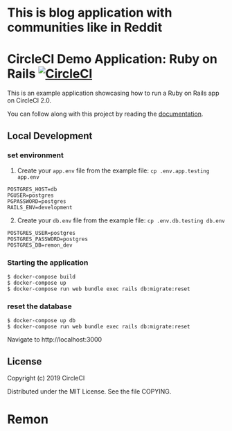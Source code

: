 # This is blog application with communities like in Reddit 

# CircleCI Demo Application: Ruby on Rails [![CircleCI](https://circleci.com/gh/CircleCI-Public/circleci-demo-ruby-rails.svg?style=svg)](https://circleci.com/gh/CircleCI-Public/circleci-demo-ruby-rails)

This is an example application showcasing how to run a Ruby on Rails app on CircleCI 2.0.

You can follow along with this project by reading the [documentation](https://circleci.com/docs/2.0/language-ruby/).

## Local Development

### set environment

1. Create your `app.env` file from the example file: `cp .env.app.testing app.env`
```
POSTGRES_HOST=db
PGUSER=postgres
PGPASSWORD=postgres
RAILS_ENV=development
```

2. Create your `db.env` file from the example file: `cp .env.db.testing db.env`
```
POSTGRES_USER=postgres
POSTGRES_PASSWORD=postgres
POSTGRES_DB=remon_dev
```

### Starting the application

```
$ docker-compose build
$ docker-compose up
$ docker-compose run web bundle exec rails db:migrate:reset
```

### reset the database

```
$ docker-compose up db
$ docker-compose run web bundle exec rails db:migrate:reset
```

Navigate to http://localhost:3000

## License

Copyright (c) 2019 CircleCI

Distributed under the MIT License. See the file COPYING.
# Remon
